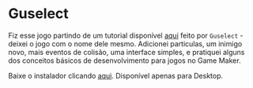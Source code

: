 # Guselect

Fiz esse jogo partindo de um tutorial disponível [aqui](https://www.youtube.com/watch?v=ypo83R7sIg0) feito por `Guselect` - deixei o jogo com o nome dele mesmo. Adicionei particulas, um inimigo novo, mais eventos de colisão, uma interface simples, e pratiquei alguns dos conceitos básicos de desenvolvimento para jogos no Game Maker.

Baixe o instalador clicando [aqui](https://github.com/L-Marcel/guselect/raw/master/Install%20-%20Guselect%20-%20Marcel%20Version.exe). Disponível apenas para Desktop.